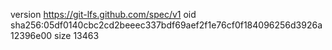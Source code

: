 version https://git-lfs.github.com/spec/v1
oid sha256:05df0140cbc2cd2beeec337bdf69aef2f1e76cf0f184096256d3926a12396e00
size 13463
